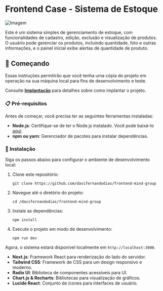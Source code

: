 # Frontend Case - Sistema de Estoque

![Imagem](https://github.com/user-attachments/assets/34e52747-01f0-475d-bcba-d9ca230e1cb9)

Este é um sistema simples de gerenciamento de estoque, com funcionalidades de cadastro, edição, exclusão e visualização de produtos. O usuário pode gerenciar os produtos, incluindo quantidade, foto e outras informações, e o painel inicial exibe alertas de quantidade de produto.

## 🚀 Começando

Essas instruções permitirão que você tenha uma cópia do projeto em operação na sua máquina local para fins de desenvolvimento e teste.

Consulte **[Implantação](#-implantação)** para detalhes sobre como implantar o projeto.

### 📋 Pré-requisitos

Antes de começar, você precisa ter as seguintes ferramentas instaladas:

- **Node.js**: Certifique-se de ter o Node.js instalado. Você pode baixá-lo [aqui](https://nodejs.org/).
- **npm ou yarn**: Gerenciador de pacotes para instalar dependências.

### 🔧 Instalação

Siga os passos abaixo para configurar o ambiente de desenvolvimento local:

1. Clone este repositório:
    ```
    git clone https://github.com/davifernandodias/frontend-mind-group
    ```

2. Navegue até o diretório do projeto:
    ```
    cd /davifernandodias/frontend-mind-group
    ```

3. Instale as dependências:
    ```
    npm install
    ```

4. Execute o projeto em modo de desenvolvimento:
    ```
    npm run dev
    ```

Agora, o sistema estará disponível localmente em `http://localhost:3000`.



- **Next.js**: Framework React para renderização do lado do servidor.
- **Tailwind CSS**: Framework de CSS para um design responsivo e moderno.
- **Radix UI**: Biblioteca de componentes acessíveis para UI.
- **Chart.js & Recharts**: Bibliotecas para visualização de gráficos.
- **Lucide React**: Conjunto de ícones para interfaces de usuário.

